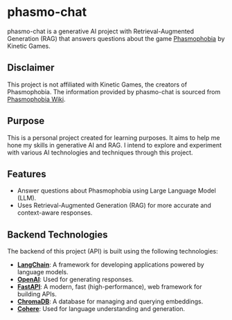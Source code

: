 # phasmo-chat

phasmo-chat is a generative AI project with Retrieval-Augmented Generation (RAG) that answers questions about the game [Phasmophobia](https://store.steampowered.com/app/739630/Phasmophobia/) by 
Kinetic Games.

## Disclaimer

This project is not affiliated with Kinetic Games, the creators of Phasmophobia. The information provided by phasmo-chat is sourced from [Phasmophobia Wiki](https://phasmophobia.fandom.com/wiki/Main_Page).

## Purpose

This is a personal project created for learning purposes. It aims to help me hone my skills in generative AI and RAG. I intend to explore and experiment with various AI technologies and techniques through this project.

## Features

- Answer questions about Phasmophobia using Large Language Model (LLM).
- Uses Retrieval-Augmented Generation (RAG) for more accurate and context-aware responses.

## Backend Technologies

The backend of this project (API) is built using the following technologies:

- **[LangChain](https://langchain.com)**: A framework for developing applications powered by language models.
- **[OpenAI](https://openai.com)**: Used for generating responses.
- **[FastAPI](https://fastapi.tiangolo.com)**: A modern, fast (high-performance), web framework for building APIs.
- **[ChromaDB](https://chromadb.com)**: A database for managing and querying embeddings.
- **[Cohere](https://cohere.ai)**: Used for language understanding and generation.
